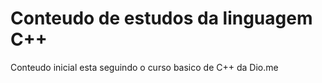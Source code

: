 # Conteudo de estudos da linguagem C++

Conteudo inicial esta seguindo o curso basico de C++ da Dio.me
